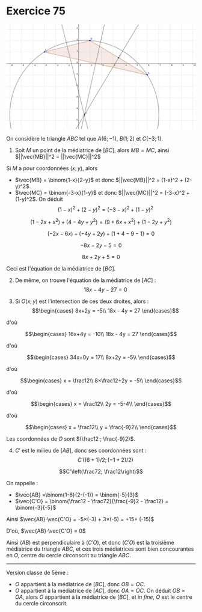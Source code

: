 # Exercice 75

![geogebra](Ex75.png)

On considère le triangle $ABC$ tel que $A(6;−1)$, $B(1;2)$ et $C(−3;1)$.

1. Soit $M$ un point de la médiatrice de $[BC]$, alors $MB = MC$, ainsi $||\vec{MB}||^2 = ||\vec{MC}||^2$

Si $M$ a pour coordonnées $(x ; y)$, alors
* $\vec{MB} = \binom{1-x}{2-y}$ et donc  $||\vec{MB}||^2 = (1-x)^2 + (2-y)^2$.
* $\vec{MC} = \binom{-3-x}{1-y}$ et donc  $||\vec{MC}||^2 = (-3-x)^2 + (1-y)^2$.
On déduit 
$$ (1-x)^2 + (2-y)^2 = (-3-x)^2 + (1-y)^2$$

$$(1-2x+x^2) + (4-4y+y^2) = (9 + 6x + x^2) + (1-2y+y^2)$$

$$(-2x-6x) + (-4y+2y) + (1+4-9-1) = 0$$

$$-8x -2y -5 = 0$$

$$8x +2y +5 = 0$$

Ceci est l'équation de la médiatrice de $[BC]$.

2. De même, on trouve l'équation de la médiatrice de $[AC]$ :
$$18x - 4y - 27 = 0$$

3. Si $O(x ; y)$ est l'intersection de ces deux droites, alors :
$$\begin{cases}
8x+2y = -5\\
18x - 4y = 27
\end{cases}$$

d'où

$$\begin{cases}
16x+4y = -10\\
18x - 4y = 27
\end{cases}$$

d'où

$$\begin{cases}
34x+0y = 17\\
8x+2y = -5\\
\end{cases}$$

d'où

$$\begin{cases}
x = \frac12\\
8×\frac12+2y = -5\\
\end{cases}$$

d'où

$$\begin{cases}
x = \frac12\\
2y = -5-4\\
\end{cases}$$

d'où

$$\begin{cases}
x = \frac12\\
y = \frac{-9}2\\
\end{cases}$$

Les coordonnées de $O$ sont $(\frac12 ; \frac{-9}2)$.

4. $C'$ est le milieu de $[AB]$, donc ses coordonnées sont :
$$C'((6+1)/2; (-1+2)/2)$$

$$C'\left(\frac72; \frac12\right)$$

On rappelle :
* $\vec{AB} =\binom{1-6}{2-(-1)} = \binom{-5}{3}$
* $\vec{C'O} = \binom{\frac12 - \frac72}{\frac{-9}2 - \frac12} = \binom{-3}{-5}$

Ainsi $\vec{AB}⋅\vec{C'O} = -5×(-3) + 3×(-5) = +15+ (-15)$

D'où, $\vec{AB}⋅\vec{C'O} = 0$

Ainsi $(AB)$ est perpendiculaire à $(C'O)$, et donc $(C'O)$ est la troisième médiatrice du triangle $ABC$, et ces trois médiatrices sont bien concourantes en $O$, centre du cercle circonscrit au triangle $ABC$.

---

Version classe de 5ème :

* $O$ appartient à la médiatrice de $[BC]$, donc $OB = OC$.
* $O$ appartient à la médiatrice de $[AC]$, donc $OA = OC$.
On déduit $OB = OA$, alors $O$ appartient à la médiatrice de $[BC]$, et *in fine*, $O$ est le centre du cercle circonscrit.
